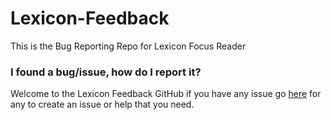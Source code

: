 # Lexicon-Feedback
This is the Bug Reporting Repo for Lexicon Focus Reader

### I found a bug/issue, how do I report it?

Welcome to the Lexicon Feedback GitHub if you have any issue go [here](https://github.com/Kthulu120/Lexicon-Feedback/issues/new) for any to create an issue or help that you need.

